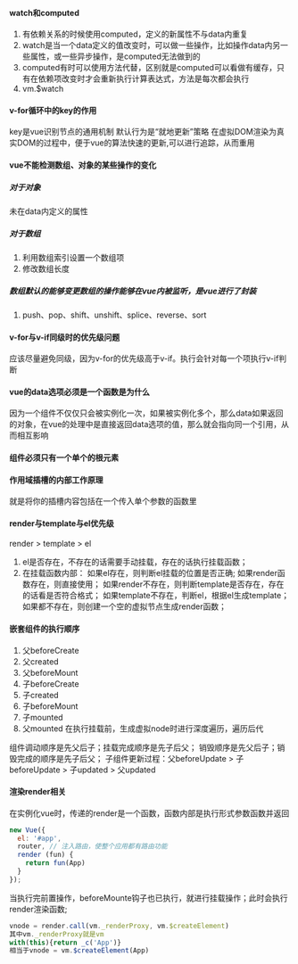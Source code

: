 <!--
 * @Author: qianqian.zhao
 * @Date: 2020-06-01 09:28:12
 * @LastEditors: qianqian.zhao
 * @LastEditTime: 2020-07-16 19:07:12
 * @Description: 常见问题
--> 


#### watch和computed
1. 有依赖关系的时候使用computed，定义的新属性不与data内重复
2. watch是当一个data定义的值改变时，可以做一些操作，比如操作data内另一些属性，或一些异步操作，是computed无法做到的
3. computed有时可以使用方法代替，区别就是computed可以看做有缓存，只有在依赖项改变时才会重新执行计算表达式，方法是每次都会执行
4. vm.$watch


#### v-for循环中的key的作用
key是vue识别节点的通用机制
默认行为是“就地更新”策略
在虚拟DOM渲染为真实DOM的过程中，便于vue的算法快速的更新,可以进行追踪，从而重用

#### vue不能检测数组、对象的某些操作的变化
##### 对于对象
  未在data内定义的属性
##### 对于数组
  1. 利用数组索引设置一个数组项
  2. 修改数组长度
##### 数组默认的能够变更数组的操作能够在vue内被监听，是vue进行了封装
  1. push、pop、shift、unshift、splice、reverse、sort

#### v-for与v-if同级时的优先级问题
应该尽量避免同级，因为v-for的优先级高于v-if。执行会针对每一个项执行v-if判断

#### vue的data选项必须是一个函数是为什么
因为一个组件不仅仅只会被实例化一次，如果被实例化多个，那么data如果返回的对象，在vue的处理中是直接返回data选项的值，那么就会指向同一个引用，从而相互影响

#### 组件必须只有一个单个的根元素

#### 作用域插槽的内部工作原理
就是将你的插槽内容包括在一个传入单个参数的函数里



#### render与template与el优先级
render > template > el

1. el是否存在，不存在的话需要手动挂载，存在的话执行挂载函数；
2. 在挂载函数内部：
如果el存在，则判断el挂载的位置是否正确;
如果render函数存在，则直接使用；
如果render不存在，则判断template是否存在，存在的话看是否符合格式；
如果template不存在，判断el，根据el生成template；
如果都不存在，则创建一个空的虚拟节点生成render函数；

#### 嵌套组件的执行顺序
1. 父beforeCreate
2. 父created
3. 父beforeMount
4. 子beforeCreate
5. 子created
6. 子beforeMount
7. 子mounted
8. 父mounted
在执行挂载前，生成虚拟node时进行深度遍历，遍历后代

组件调动顺序是先父后子；挂载完成顺序是先子后父；
销毁顺序是先父后子；销毁完成的顺序是先子后父；
子组件更新过程：父beforeUpdate > 子beforeUpdate > 子updated > 父updated

#### 渲染render相关
在实例化vue时，传递的render是一个函数，函数内部是执行形式参数函数并返回
```javascript
new Vue({
  el: '#app',
  router, // 注入路由，使整个应用都有路由功能
  render (fun) {
    return fun(App)
  }
});
```
当执行完前置操作，beforeMounte钩子也已执行，就进行挂载操作；此时会执行render渲染函数;
```javascript
vnode = render.call(vm._renderProxy, vm.$createElement)
其中vm._renderProxy就是vm
with(this){return _c('App')}
相当于vnode = vm.$createElement(App)
```

